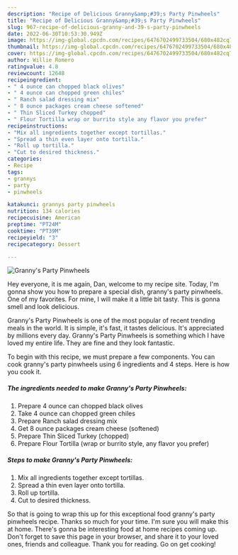 ```yaml
---
description: "Recipe of Delicious Granny&amp;#39;s Party Pinwheels"
title: "Recipe of Delicious Granny&amp;#39;s Party Pinwheels"
slug: 967-recipe-of-delicious-granny-and-39-s-party-pinwheels
date: 2022-06-30T10:53:30.949Z
image: https://img-global.cpcdn.com/recipes/6476702499733504/680x482cq70/grannys-party-pinwheels-recipe-main-photo.jpg
thumbnail: https://img-global.cpcdn.com/recipes/6476702499733504/680x482cq70/grannys-party-pinwheels-recipe-main-photo.jpg
cover: https://img-global.cpcdn.com/recipes/6476702499733504/680x482cq70/grannys-party-pinwheels-recipe-main-photo.jpg
author: Willie Romero
ratingvalue: 4.8
reviewcount: 12648
recipeingredient:
- " 4 ounce can chopped black olives"
- " 4 ounce can chopped green chiles"
- " Ranch salad dressing mix"
- " 8 ounce packages cream cheese softened"
- " Thin Sliced Turkey chopped"
- " Flour Tortilla wrap or burrito style any flavor you prefer"
recipeinstructions:
- "Mix all ingredients together except tortillas."
- "Spread a thin even layer onto tortilla."
- "Roll up tortilla."
- "Cut to desired thickness."
categories:
- Recipe
tags:
- grannys
- party
- pinwheels

katakunci: grannys party pinwheels 
nutrition: 134 calories
recipecuisine: American
preptime: "PT24M"
cooktime: "PT39M"
recipeyield: "3"
recipecategory: Dessert

---
```



![Granny&#39;s Party Pinwheels](https://img-global.cpcdn.com/recipes/6476702499733504/680x482cq70/grannys-party-pinwheels-recipe-main-photo.jpg)

Hey everyone, it is me again, Dan, welcome to my recipe site. Today, I'm gonna show you how to prepare a special dish, granny&#39;s party pinwheels. One of my favorites. For mine, I will make it a little bit tasty. This is gonna smell and look delicious.

Granny&#39;s Party Pinwheels is one of the most popular of recent trending meals in the world. It is simple, it's fast, it tastes delicious. It's appreciated by millions every day. Granny&#39;s Party Pinwheels is something which I have loved my entire life. They are fine and they look fantastic.




To begin with this recipe, we must prepare a few components. You can cook granny&#39;s party pinwheels using 6 ingredients and 4 steps. Here is how you cook it.

<!--inarticleads1-->

##### The ingredients needed to make Granny&#39;s Party Pinwheels:

1. Prepare  4 ounce can chopped black olives
1. Take  4 ounce can chopped green chiles
1. Prepare  Ranch salad dressing mix
1. Get  8 ounce packages cream cheese (softened)
1. Prepare  Thin Sliced Turkey (chopped)
1. Prepare  Flour Tortilla (wrap or burrito style, any flavor you prefer)




<!--inarticleads2-->

##### Steps to make Granny&#39;s Party Pinwheels:

1. Mix all ingredients together except tortillas.
1. Spread a thin even layer onto tortilla.
1. Roll up tortilla.
1. Cut to desired thickness.




So that is going to wrap this up for this exceptional food granny&#39;s party pinwheels recipe. Thanks so much for your time. I'm sure you will make this at home. There's gonna be interesting food at home recipes coming up. Don't forget to save this page in your browser, and share it to your loved ones, friends and colleague. Thank you for reading. Go on get cooking!
